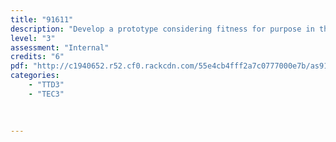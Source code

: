 ```yaml
---
title: "91611"
description: "Develop a prototype considering fitness for purpose in the broadest sense"
level: "3"
assessment: "Internal"
credits: "6"
pdf: "http://c1940652.r52.cf0.rackcdn.com/55e4cb4fff2a7c0777000e7b/as91611.pdf"
categories:
    - "TTD3"
    - "TEC3"
    
    
    
---
```

